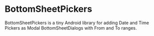 # BottomSheetPickers

BottomSheetPickers is a tiny Android library for adding Date and Time Pickers as Modal BottomSheetDialogs with From and To ranges.
